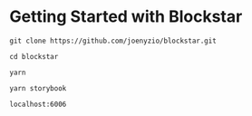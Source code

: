 # Getting Started with Blockstar

`git clone https://github.com/joenyzio/blockstar.git`

`cd blockstar`

`yarn`

`yarn storybook`

`localhost:6006`
